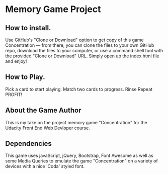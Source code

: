 # Memory Game Project

## How to install.

Use GitHub's "Clone or Download" option to get copy of this game Concentration — from there, you can clone the files to your own GitHub repo, download the files to your computer, or use a command shell tool with the provided "Clone or Download" URL. Simply open up the index.html file and enjoy!

## How to Play.

Pick a card to start playing.
Match two cards to progress.
Rinse Repeat
PROFIT!

## About the Game Author

This is my take on the project memory game "Concentration" for the Udacity Front End Web Devloper course.

## Dependencies

This game uses javaScript, jQuery, Bootstrap, Font Awesome as well as some Media Queries to emulate the game "Concentration" on a variety of devices with a nice 'Coda' styled font.

